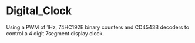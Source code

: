 # Digital_Clock
Using a PWM of 1Hz, 74HC192E binary counters and CD4543B decoders to control a 4 digit 7segment display clock.
